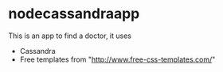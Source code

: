 # nodecassandraapp

This is an app to find a doctor, it 
uses 

- Cassandra
- Free templates from "http://www.free-css-templates.com/"



